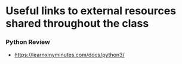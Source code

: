 # Useful links to external resources shared throughout the class



### Python Review

- https://learnxinyminutes.com/docs/python3/